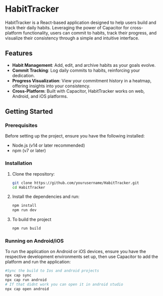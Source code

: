 # HabitTracker 
HabitTracker is a React-based application designed to help users build and track their daily habits. Leveraging the power of Capacitor for cross-platform functionality, users can commit to habits, track their progress, and visualize their consistency through a simple and intuitive interface.
## Features 
- **Habit Management**: Add, edit, and archive habits as your goals evolve.
- **Commit Tracking**: Log daily commits to habits, reinforcing your dedication.
- **Progress Visualization**: View your commitment history in a heatmap, offering insights into your consistency.
- **Cross-Platform**: Built with Capacitor, HabitTracker works on web, Android, and iOS platforms.
## Getting Started 
### Prerequisites
Before setting up the project, ensure you have the following installed: 
- Node.js (v14 or later recommended) 
- npm (v7 or later) 
### Installation
1. Clone the repository:    
	```bash 
	git clone https://github.com/yourusername/HabitTracker.git
	cd HabitTracker
	```


3. Install the dependencies and run:
	```bash
	npm install
	npm run dev
	```

4.  To build the project
	```bash
	npm run build
	```
### Running on Android/iOS

To run the application on Android or iOS devices, ensure you have the respective development environments set up, then use Capacitor to add the platform and run the application:

```bash
#Sync the build to Ios and android projects
npx cap sync
npx cap run android
# If that didnt work you can open it in android studio
npx cap open android
```
